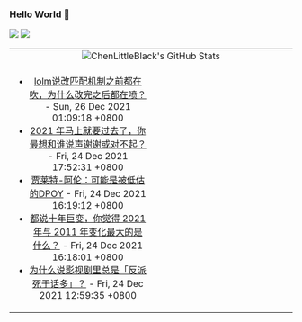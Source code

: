 ### Hello World 👋

[![](https://img.shields.io/badge/@ChenLittleBlack-1a6c81?style=flat&logo=java&logoColor=1a6c81&label=Java&colorA=ffffff)](https://www.java.com/)
[![](https://img.shields.io/badge/@ChenLittleBlack-41b883?style=flat&logo=vuedotjs&logoColor=41b883&label=Vue&colorA=ffffff)](https://cn.vuejs.org/)

<table>
<tr>
<td colspan="2" style="text-align: center;">
<img alt="ChenLittleBlack's GitHub Stats" src="https://github-readme-stats.vercel.app/api?username=ChenLittleBlack&show_icons=true&icon_color=CE1D2D&text_color=718096&bg_color=ffffff&hide_title=true" />
</td>
</tr>
<tr>
<td align="center" valign="middle">

<!-- START_SECTION:blog -->
* <a href='http://www.zhihu.com/question/499338974/answer/2270772294?utm_campaign=rss&utm_medium=rss&utm_source=rss&utm_content=title' target='_blank'>lolm说改匹配机制之前都在吹，为什么改完之后都在喷？</a> - Sun, 26 Dec 2021 01:09:18 +0800
* <a href='http://www.zhihu.com/question/504281925/answer/2284592881?utm_campaign=rss&utm_medium=rss&utm_source=rss&utm_content=title' target='_blank'>2021 年马上就要过去了，你最想和谁说声谢谢或对不起？</a> - Fri, 24 Dec 2021 17:52:31 +0800
* <a href='http://zhuanlan.zhihu.com/p/449404999?utm_campaign=rss&utm_medium=rss&utm_source=rss&utm_content=title' target='_blank'>贾莱特-阿伦：可能是被低估的DPOY</a> - Fri, 24 Dec 2021 16:19:12 +0800
* <a href='http://www.zhihu.com/question/502764724/answer/2284002528?utm_campaign=rss&utm_medium=rss&utm_source=rss&utm_content=title' target='_blank'>都说十年巨变，你觉得 2021 年与 2011 年变化最大的是什么？</a> - Fri, 24 Dec 2021 16:18:01 +0800
* <a href='http://www.zhihu.com/question/505105804/answer/2283797329?utm_campaign=rss&utm_medium=rss&utm_source=rss&utm_content=title' target='_blank'>为什么说影视剧里总是「反派死于话多」？</a> - Fri, 24 Dec 2021 12:59:35 +0800
<!-- END_SECTION:blog -->

</td>
<td valign="middle" width="50%">

<!-- START_SECTION:douban -->

<!-- END_SECTION:douban -->

</td>
</tr>
</table>
